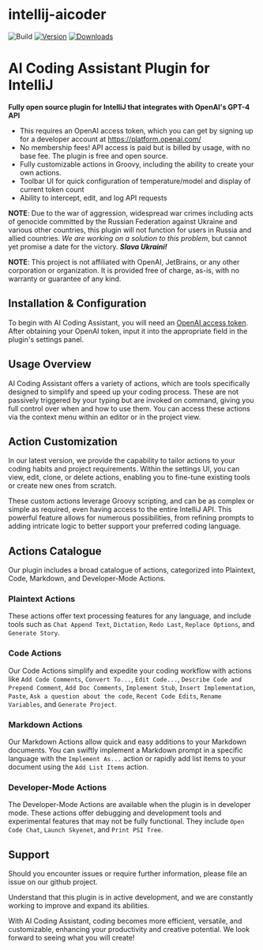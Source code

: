 # intellij-aicoder

![Build](https://github.com/SimiaCryptus/intellij-aicoder/workflows/Build/badge.svg)
[![Version](https://img.shields.io/jetbrains/plugin/v/20724-ai-coding-assistant.svg)](https://plugins.jetbrains.com/plugin/20724-ai-coding-assistant)
[![Downloads](https://img.shields.io/jetbrains/plugin/d/20724-ai-coding-assistant.svg)](https://plugins.jetbrains.com/plugin/20724-ai-coding-assistant)

<!-- Plugin description -->

# **AI Coding Assistant Plugin for IntelliJ**

**Fully open source plugin for IntelliJ that integrates with OpenAI's GPT-4 API**

* This requires an OpenAI access token, which you can get by signing up for a developer account at https://platform.openai.com/
* No membership fees! API access is paid but is billed by usage, with no base fee. The plugin is free and open source.
* Fully customizable actions in Groovy, including the ability to create your own actions.
* Toolbar UI for quick configuration of temperature/model and display of current token count
* Ability to intercept, edit, and log API requests

**NOTE**: Due to the war of aggression, widespread war crimes including acts of genocide committed by the Russian
Federation against Ukraine and various other countries, this plugin will not function for users in Russia and allied countries.
_We are working on a solution to this problem_, but cannot yet promise a date for the victory.
**_Slava Ukraini!_**

**NOTE**: This project is not affiliated with OpenAI, JetBrains, or any other corporation or organization. 
It is provided free of charge, as-is, with no warranty or guarantee of any kind.

## **Installation & Configuration**

To begin with AI Coding Assistant, you will need an [OpenAI access token](https://platform.openai.com/account/api-keys). 
After obtaining your OpenAI token, input it into the appropriate field in the plugin's settings panel.

## **Usage Overview**

AI Coding Assistant offers a variety of actions, which are tools specifically designed to simplify and speed up your
coding process. These are not passively triggered by your typing but are invoked on command, giving you full control
over when and how to use them. You can access these actions via the context menu within an editor or in the project view.

## **Action Customization**

In our latest version, we provide the capability to tailor actions to your coding habits and project requirements.
Within the settings UI, you can view, edit, clone, or delete actions, enabling you to fine-tune existing tools or create
new ones from scratch.

These custom actions leverage Groovy scripting, and can be as complex or simple as required, even having access to the
entire IntelliJ API. This powerful feature allows for numerous possibilities, from refining prompts to adding intricate
logic to better support your preferred coding language.

## **Actions Catalogue**

Our plugin includes a broad catalogue of actions, categorized into Plaintext, Code, Markdown, and Developer-Mode
Actions.

### **Plaintext Actions**

These actions offer text processing features for any language, and include tools such
as `Chat Append Text`, `Dictation`, `Redo Last`, `Replace Options`, and `Generate Story`.

### **Code Actions**

Our Code Actions simplify and expedite your coding workflow with actions
like `Add Code Comments`, `Convert To...`, `Edit Code...`, `Describe Code and Prepend Comment`, `Add Doc Comments`,
`Implement Stub`, `Insert Implementation`, `Paste`, `Ask a question about the code`, `Recent Code Edits`,
`Rename Variables`, and `Generate Project`.

### **Markdown Actions**

Our Markdown Actions allow quick and easy additions to your Markdown documents. You can swiftly implement a Markdown
prompt in a specific language with the `Implement As...` action or rapidly add list items to your document using
the `Add List Items` action.

### **Developer-Mode Actions**

The Developer-Mode Actions are available when the plugin is in developer mode. These actions offer debugging and
development tools and experimental features that may not be fully functional. They
include `Open Code Chat`, `Launch Skyenet`, and `Print PSI Tree`.

## **Support**

Should you encounter issues or require further information, please file an issue on our github project.

Understand that this plugin is in active development, and we are constantly working to improve and expand its abilities.

With AI Coding Assistant, coding becomes more efficient, versatile, and customizable, enhancing your productivity and
creative potential. We look forward to seeing what you will create!

<!-- Plugin description end -->
